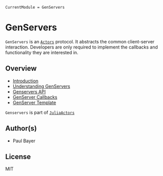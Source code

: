 ```@meta
CurrentModule = GenServers
```

# GenServers

`GenServers` is an [`Actors`](https://github.com/JuliaActors/Actors.jl) protocol. It abstracts the common client-server interaction. Developers are only required to implement the callbacks and functionality they are interested in.

## Overview

- [Introduction](intro.md)
- [Understanding GenServers](genserver.md)
- [Genservers API](api.md)
- [GenServer Callbacks](callbacks.md)
- [GenServer Template](template.md)

`Genservers` is part of [`JuliaActors`](https://github.com/JuliaActors)

## Author(s)

- Paul Bayer

## License

MIT
